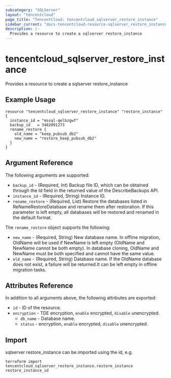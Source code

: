 ```yaml
---
subcategory: "SQLServer"
layout: "tencentcloud"
page_title: "TencentCloud: tencentcloud_sqlserver_restore_instance"
sidebar_current: "docs-tencentcloud-resource-sqlserver_restore_instance"
description: |-
  Provides a resource to create a sqlserver restore_instance
---
```


# tencentcloud_sqlserver_restore_instance

Provides a resource to create a sqlserver restore_instance

## Example Usage

```hcl
resource "tencentcloud_sqlserver_restore_instance" "restore_instance" {
  instance_id = "mssql-qelbzgwf"
  backup_id   = 3482091273
  rename_restore {
    old_name = "keep_pubsub_db2"
    new_name = "restore_keep_pubsub_db2"
  }
}
```

## Argument Reference

The following arguments are supported:

* `backup_id` - (Required, Int) Backup file ID, which can be obtained through the Id field in the returned value of the DescribeBackups API.
* `instance_id` - (Required, String) Instance ID.
* `rename_restore` - (Required, List) Restore the databases listed in ReNameRestoreDatabase and rename them after restoration. If this parameter is left empty, all databases will be restored and renamed in the default format.

The `rename_restore` object supports the following:

* `new_name` - (Required, String) New database name. In offline migration, OldName will be used if NewName is left empty (OldName and NewName cannot be both empty). In database cloning, OldName and NewName must be both specified and cannot have the same value.
* `old_name` - (Required, String) Database name. If the OldName database does not exist, a failure will be returned.It can be left empty in offline migration tasks.

## Attributes Reference

In addition to all arguments above, the following attributes are exported:

* `id` - ID of the resource.
* `encryption` - TDE encryption, `enable` encrypted, `disable` unencrypted.
  * `db_name` - Database name.
  * `status` - encryption, `enable` encrypted, `disable` unencrypted.


## Import

sqlserver restore_instance can be imported using the id, e.g.

```
terraform import tencentcloud_sqlserver_restore_instance.restore_instance restore_instance_id
```

